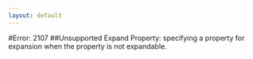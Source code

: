 ```yaml
---
layout: default
---
```


#Error: 2107
##Unsupported Expand Property: specifying a property for expansion when the property is not expandable.

